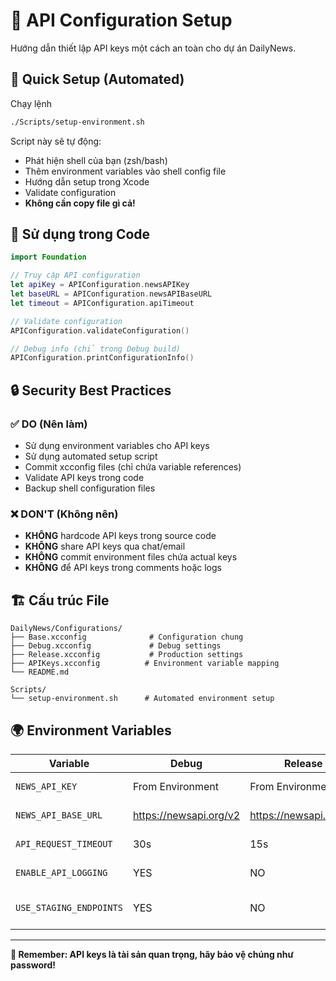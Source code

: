 # 🔐 API Configuration Setup

Hướng dẫn thiết lập API keys một cách an toàn cho dự án DailyNews.


## 🚀 Quick Setup (Automated)

Chạy lệnh

```bash
./Scripts/setup-environment.sh
```

Script này sẽ tự động:
- Phát hiện shell của bạn (zsh/bash)
- Thêm environment variables vào shell config file  
- Hướng dẫn setup trong Xcode
- Validate configuration
- **Không cần copy file gì cả!**

## 📖 Sử dụng trong Code

```swift
import Foundation

// Truy cập API configuration
let apiKey = APIConfiguration.newsAPIKey
let baseURL = APIConfiguration.newsAPIBaseURL
let timeout = APIConfiguration.apiTimeout

// Validate configuration
APIConfiguration.validateConfiguration()

// Debug info (chỉ trong Debug build)
APIConfiguration.printConfigurationInfo()
```

## 🔒 Security Best Practices

### ✅ DO (Nên làm)
- Sử dụng environment variables cho API keys
- Sử dụng automated setup script
- Commit xcconfig files (chỉ chứa variable references)
- Validate API keys trong code
- Backup shell configuration files

### ❌ DON'T (Không nên)
- **KHÔNG** hardcode API keys trong source code
- **KHÔNG** share API keys qua chat/email  
- **KHÔNG** commit environment files chứa actual keys
- **KHÔNG** để API keys trong comments hoặc logs

## 🏗️ Cấu trúc File

```
DailyNews/Configurations/
├── Base.xcconfig              # Configuration chung
├── Debug.xcconfig             # Debug settings
├── Release.xcconfig           # Production settings  
├── APIKeys.xcconfig          # Environment variable mapping
└── README.md

Scripts/
└── setup-environment.sh      # Automated environment setup
```

## 🌍 Environment Variables

| Variable | Debug | Release | Description |
|----------|--------|---------|-------------|
| `NEWS_API_KEY` | From Environment | From Environment | API key cho NewsAPI |
| `NEWS_API_BASE_URL` | https://newsapi.org/v2 | https://newsapi.org/v2 | Base URL cho API |
| `API_REQUEST_TIMEOUT` | 30s | 15s | Request timeout |
| `ENABLE_API_LOGGING` | YES | NO | API request logging |
| `USE_STAGING_ENDPOINTS` | YES | NO | Sử dụng staging endpoints |

---

**🔐 Remember: API keys là tài sản quan trọng, hãy bảo vệ chúng như password!** 